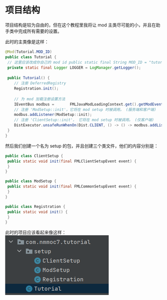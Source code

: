 # 项目结构
项目结构是较为自由的，但在这个教程里我将让 mod 主类尽可能的小，并且在助手类中完成所有需要的设置。

此时的主类像是这样：
```java
@Mod(Tutorial.MOD_ID)  
public class Tutorial {  
 // 这里应该改成你自己的 mod id public static final String MOD_ID = "tutorial";  
 private static final Logger LOGGER = LogManager.getLogger();  
  
 public Tutorial() {  
 	// 注册 DeferredRegistry 
	Registration.init();  
  
 	// 为 mod 加载注册设置方法  
 	IEventBus modbus = 		 FMLJavaModLoadingContext.get().getModEventBus();  
 	// 注册 'ModSetup::init'，它将在 mod setup 时被调用。 (服务端和客户端) 
 	modbus.addListener(ModSetup::init);  
 	// 注册 'ClientSetup::init'， 它将在 mod setup 时被调用。 (仅客户端)  
 	DistExecutor.unsafeRunWhenOn(Dist.CLIENT, () -> () -> modbus.addListener(ClientSetup::init));  
 }  
}
```
然后我们创建一个名为 setup 的包，并且创建三个类文件，他们的内容分别是：
```java
public class ClientSetup {  
 public static void init(final FMLClientSetupEvent event) {  
 }
}
```
```java
public class ModSetup {  
 public static void init(final FMLCommonSetupEvent event) {  
 }
}
```
```java
public class Registration {  
 public static void init() {  
 }
}
```
此时的项目应该看起来像这样：
![1-2-1.png](1-2-1.png)